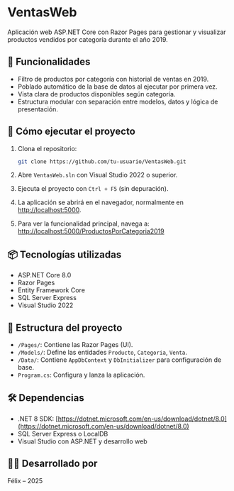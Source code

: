 # VentasWeb

Aplicación web ASP.NET Core con Razor Pages para gestionar y visualizar productos vendidos por categoría durante el año 2019.

## 🧩 Funcionalidades

- Filtro de productos por categoría con historial de ventas en 2019.
- Poblado automático de la base de datos al ejecutar por primera vez.
- Vista clara de productos disponibles según categoría.
- Estructura modular con separación entre modelos, datos y lógica de presentación.

## 🚀 Cómo ejecutar el proyecto

1. Clona el repositorio:
   ```bash
   git clone https://github.com/tu-usuario/VentasWeb.git
   ```

2. Abre `VentasWeb.sln` con Visual Studio 2022 o superior.

3. Ejecuta el proyecto con `Ctrl + F5` (sin depuración).

4. La aplicación se abrirá en el navegador, normalmente en [http://localhost:5000](http://localhost:5000).

5. Para ver la funcionalidad principal, navega a:  
   [http://localhost:5000/ProductosPorCategoria2019](http://localhost:5000/ProductosPorCategoria2019)

## 📦 Tecnologías utilizadas

- ASP.NET Core 8.0
- Razor Pages
- Entity Framework Core
- SQL Server Express
- Visual Studio 2022

## 🧠 Estructura del proyecto

- `/Pages/`: Contiene las Razor Pages (UI).
- `/Models/`: Define las entidades `Producto`, `Categoria`, `Venta`.
- `/Data/`: Contiene `AppDbContext` y `DbInitializer` para configuración de base.
- `Program.cs`: Configura y lanza la aplicación.

## 🛠 Dependencias

- .NET 8 SDK: [https://dotnet.microsoft.com/en-us/download/dotnet/8.0](https://dotnet.microsoft.com/en-us/download/dotnet/8.0)
- SQL Server Express o LocalDB
- Visual Studio con ASP.NET y desarrollo web

## 👨‍💻 Desarrollado por

Félix – 2025
